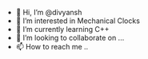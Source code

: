 - 👋 Hi, I’m @divyansh
- 👀 I’m interested in Mechanical Clocks
- 🌱 I’m currently learning C++
- 💞️ I’m looking to collaborate on ...
- 📫 How to reach me ..

<!---
divyansh592/divyansh592 is a ✨ special ✨ repository because its `README.md` (this file) appears on your GitHub profile.
You can click the Preview link to take a look at your changes.
--->
